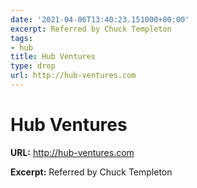 ```yaml
---
date: '2021-04-06T13:40:23.151000+00:00'
excerpt: Referred by Chuck Templeton
tags:
- hub
title: Hub Ventures
type: drop
url: http://hub-ventures.com
---
```


# Hub Ventures

**URL:** http://hub-ventures.com

**Excerpt:** Referred by Chuck Templeton
